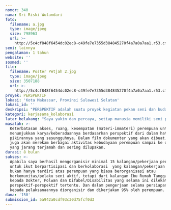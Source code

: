 ```yaml
---
nomor: 340
nama: Sri Riski Wulandari
foto:
  filename: a.jpg
  type: image/jpeg
  size: 798963
  url: >-
    http://5c4cf848f6454dc02ec8-c49fe7e7355d384845270f4a7a0a7aa1.r53.cf2.rackcdn.com/b537ae7a-65f0-4443-be81-99b1b1d3f277/a.jpg
seni: lainnya
pengalaman: 1 tahun
website: ''
sosmed: ''
file:
  filename: Poster Petjah 2.jpg
  type: image/jpeg
  size: 3507188
  url: >-
    http://5c4cf848f6454dc02ec8-c49fe7e7355d384845270f4a7a0a7aa1.r53.cf2.rackcdn.com/88e1a550-2b56-4861-ba15-5ae17a306743/Poster%20Petjah%202.jpg
proyek: PERSPEKTIF
lokasi: 'Kota Makassar, Provinsi Sulawesi Selatan'
lokasi_id: ''
deskripsi: "PERSPEKTIF adalah suatu proyek kegiatan pekan seni dan budaya perempuan yang akan melibatkan/menggandeng 100 orang perempuan dari berbagai kalangan/pekerjaan (Seniman, Budayawan, IRT, Dokter, Polwan, dll) dalam pelaksanaannya. Kegiatan ini akan dilaksanakan selama 2 hari, yaitu Sabtu dan Minggu. Hari pertama (Sabtu) akan berlangsung di sebuah Rumah Seni di Kota Makassar yang bernama Rumata' Art Space. Rumah itu akan dirancang sedemikian rupa sehingga berperspektif ramah anak dan ramah lingkungan. Hari pertama akan diisi dengan kegiatan:\r\n-Pameran Karya (Foto, Kerajinan Tangan, hasil riset) dari berbagai kalangan perempuan\r\n-Pemutaran Film yang dibuat oleh perempuan atau organisasi perempuan\r\n-Bedah Buku (1 buku melacak Perempuan dalam Seni dan Kebudayaan, dan satu lagi melacak jejak Perempuan dan Perdamaian)\r\n\r\nKemudian hari Minggu, kegiatan akan dilaksanakan di Benteng Roterdam Makassar. Sebelumnya akan difasilitasi dana seperlunya kepada beberapa kalangan untuk membuat karya atau mendatangkan mereka untuk berkarya pada hari itu juga. \r\nHari Minggu akan diisi:\r\n-Booth Perempuan (Makanan, Hasil Riset, Kerajinan Tangan, Foto, Games Anak/Keluarga, dll)\r\n-Panggung Pertunjukan Perspektif dan Ekspresif (menampilkan berbagai pertunjukan seni, orasi ilmiah, perempuan difabel/disabiltas berkemampuan dalam seni lukis maupun karya lain yang mungkin ditampilkan)\r\n-Menyediakan space karya bagi perempuan Difabel/Disabilitas\r\n-Pemutaran Film Dokumenter karya Tim Perspektif\r\n-Bedah Buku"
kategori: kerjasama_kolaborasi
latar_belakang: "Saya yakin dan percaya, setiap manusia memiliki seni pada dirinya, bahkan pada bentuk paling sederhana. Proyek ini dilatarbelakangi oleh perjalanan dan pengalaman saya yang sederhana. Saya beberapa kali menjadi relawan untuk berbagai kegiatan dan sekarang sedang menjadi Project Manager untuk sebuah Festival Perdamaian yang akan dilaksanakan 18 Maret 2018 nanti. Saya yang sudah cukup lama mengamati aktivitas ataupun berbagai fenomena tentang perempuan. Dan pada beberapa hal atau kesempatan saya melihat dan merasakan sendiri bagaimana perempuan tersubordinasi dan tersumbat dalam menyalurkan perspektif dan ekspresinya  akibat berbagai perspektif dan stigma yang dilekatkan padanya. \r\nSaya yakin saya hanyalah satu diantara banyak perempuan yang punya keinginan kuat untuk dan ingin menunjukkan keberadaannya, bahkan dalam bentuk yang paling sederhana. Saya punya niat untuk menghibahkan diri saya sebagai Project Leader atau Project Manager kegiatan ini karena saya melihat ada potensi kolaborasi besar yang dapat dilaksanakan dan belum pernah dilaksanakan. Saya juga melihat ketertarikan berbagai kalangan untuk menjadi relawan dan tidak sungkan mengorbankan waktunya, hanya saja untuk menjadi koordinator mereka tidak memungkinkan karena berbagai faktor, dan saya ingin menginisiasi kolaborasi itu. "
masalah: >-
  Keterbatasan akses, ruang, kesempatan (materi-immateri) perempuan untuk
  menunjukkan karya/keberadaannya berdasarkan perspektif dari dalam hati dan
  pikirannya yang sesungguhnya. Dalam film dokumenter yang akan dibuat, saya
  juga akan merekam berbagai aktivitas kebudayaan perempuan sampai ke desa-desa
  yang jarang terjamah dan sering dilupakan.
durasi: 8 bulan
sukses: >-
  Apabila saya berhasil mengorganisir minimal 15 kalangan/pekerjaan perempuan
  untuk ikut berpartisipasi dan berkolaborasi  yang kalangan/pekerjaan tersebut
  bukan hanya terdiri atas perempuan yang biasa berorganisasi atau
  berkomunitas/pelaku seni aktif, tetapi dari kalangan Ibu Rumah Tangga smpai
  kepada Dokter, Polwan dan Difabel/Disabilitas yang selama ini dilekati oleh
  perspektif-perspektif tertentu. Dan dalam pengerjaan selama persiapan sampai
  kepada pelaksanaannya diorganisir dan dikerjakan 95% oleh perempuan. 
dana: '150'
submission_id: 5a942a0cdf93c30d75fcf0d3
---
```

